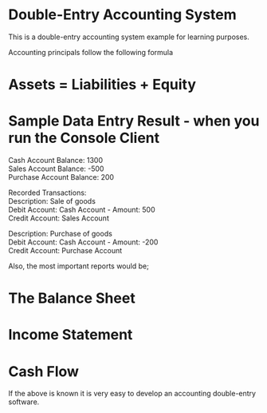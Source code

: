 # Double-Entry Accounting System

This is a double-entry accounting system example for learning purposes. <br>

Accounting principals follow the following formula <br>
 # Assets = Liabilities + Equity
 
 # Sample Data Entry Result - when you run the Console Client


Cash Account Balance: 1300 <br>
Sales Account Balance: -500 <br>
Purchase Account Balance: 200 <br>

Recorded Transactions: <br>
Description: Sale of goods <br>
Debit Account: Cash Account - Amount: 500 <br>
Credit Account: Sales Account <br>

Description: Purchase of goods <br>
Debit Account: Cash Account - Amount: -200 <br>
Credit Account: Purchase Account <br>


Also, the most important reports would be; <br>
 # The Balance Sheet <br>
 # Income Statement <br>
 # Cash Flow <br>
  
If the above is known it is very easy to develop an accounting double-entry software.<br>
